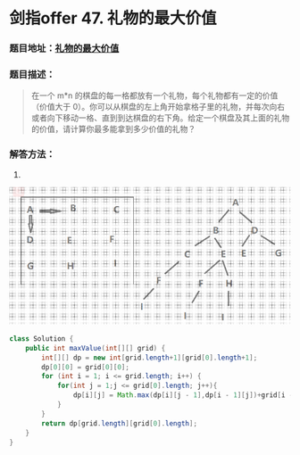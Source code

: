 # 剑指offer 47. 礼物的最大价值

### 题目地址：[礼物的最大价值](https://leetcode-cn.com/problems/li-wu-de-zui-da-jie-zhi-lcof/)



### 题目描述：

>在一个 m*n 的棋盘的每一格都放有一个礼物，每个礼物都有一定的价值（价值大于 0）。你可以从棋盘的左上角开始拿格子里的礼物，并每次向右或者向下移动一格、直到到达棋盘的右下角。给定一个棋盘及其上面的礼物的价值，请计算你最多能拿到多少价值的礼物？
>



### 解答方法：

1. 

![image-20211206134829948](images/image-20211206134829948.png)

```java
class Solution {
    public int maxValue(int[][] grid) {
        int[][] dp = new int[grid.length+1][grid[0].length+1];
        dp[0][0] = grid[0][0];
        for (int i = 1; i <= grid.length; i++) {
            for(int j = 1;j <= grid[0].length; j++){
                dp[i][j] = Math.max(dp[i][j - 1],dp[i - 1][j])+grid[i -1][j -1];
            }
        }
        return dp[grid.length][grid[0].length];
    }
}
```